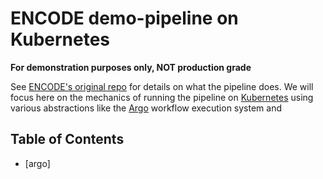 # ENCODE demo-pipeline on Kubernetes

**For demonstration purposes only, NOT production grade**

See [ENCODE's original repo](https://github.com/ENCODE-DCC/demo-pipeline) for details on what the pipeline does. We will focus here on the mechanics of running the pipeline on [Kubernetes](https://kubernetes.io/) using various abstractions like the [Argo](https://argoproj.github.io/) workflow execution system and 

## Table of Contents
* [argo]
